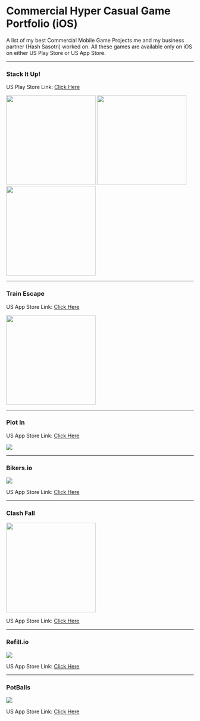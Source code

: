 # Commercial Hyper Casual Game Portfolio (iOS)

A list of my best Commercial Mobile Game Projects me and my business partner (Hash Sasotri) worked on. All these games are available only on iOS on either US Play Store or US App Store.

------

### Stack It Up!

US Play Store Link: [Click Here](https://play.google.com/store/apps/details?id=io.casualkings.stackitup)

<div>
<img style="display:inline-block" src="https://user-images.githubusercontent.com/38217867/147400392-c6eb2ad5-89ff-448f-9b85-9ee894e87730.png" width="240" />
<img style="display:inline-block" src="https://user-images.githubusercontent.com/38217867/147400463-905c46db-3c6e-4178-ac0e-eba60455a09e.png" width="240" />
<img style="display:inline-block" src="https://user-images.githubusercontent.com/38217867/147400476-b4d2c87d-7b94-4232-aa14-ae3fe30b419c.png" width="240" />
</div>

------

### Train Escape

US App Store Link: [Click Here](https://apps.apple.com/us/app/train-escape/id1507716012#?platform=iphone)

<img src="https://user-images.githubusercontent.com/38217867/134505585-9b578c0a-6193-4720-8292-897e37e748fc.png" width="240" />

------

### Plot In

US App Store Link: [Click Here](https://apps.apple.com/us/app/plot-in/id1453794276)

![](https://i.ibb.co/6JWxNxy/plot-in.png)

------

### Bikers.io

![](https://i.ibb.co/tHtwtjV/biker-io.png)

US App Store Link: [Click Here](https://apps.apple.com/us/app/bikers-io/id1501821613)

------

### Clash Fall

<img src="https://user-images.githubusercontent.com/38217867/134506974-cffddd03-fa9d-463f-8501-95d458d1a5c4.png" width="240" />

US App Store Link: [Click Here](https://apps.apple.com/us/app/clash-fall/id1560396095)

------

### Refill.io

![](https://i.ibb.co/YtmrfFp/refill-io.png)

US App Store Link: [Click Here](https://apps.apple.com/us/app/refill-io/id1447779661)

------

### PotBalls

![](https://i.ibb.co/MC6J7W2/potballs.png)

US App Store Link: [Click Here](https://apps.apple.com/us/app/potballs/id1456452818)


<br>
